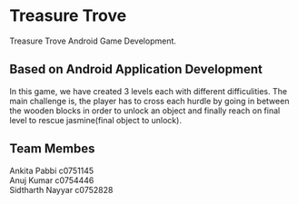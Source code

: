 <h1>Treasure Trove</h1>
Treasure Trove Android Game Development. 

<h2>Based on Android Application Development</h2>
<p>In this game, we have created 3 levels each with different difficulities. 
The main challenge is, the player has to cross each hurdle by going in between the wooden blocks in order to unlock an object and finally reach on final level to rescue jasmine(final object to unlock).</p>

<h2>Team Membes</h2>
<p>Ankita Pabbi c0751145 <br>
Anuj Kumar c0754446 <br>
Sidtharth Nayyar c0752828 </p>
